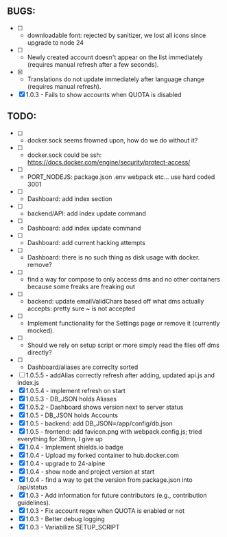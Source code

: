 ## BUGS:
* [ ] - downloadable font: rejected by sanitizer, we lost all icons since upgrade to node 24
* [ ] - Newly created account doesn't appear on the list immediately (requires manual refresh after a few seconds).
* [x] - Translations do not update immediately after language change (requires manual refresh).
* [x] 1.0.3 - Fails to show accounts when QUOTA is disabled
## TODO:
* [ ] - docker.sock seems frowned upon, how do we do without it?
* [ ] - docker.sock could be ssh: https://docs.docker.com/engine/security/protect-access/
* [ ] - PORT_NODEJS: package.json .env webpack etc... use hard coded 3001
* [ ] - Dashboard: add index section
* [ ] - backend/API: add index update command
* [ ] - Dashboard: add index update command
* [ ] - Dashboard: add current hacking attempts
* [ ] - Dashboard: there is no such thing as disk usage with docker. remove?
* [ ] - find a way for compose to only access dms and no other containers because some freaks are freaking out
* [ ] - backend: update emailValidChars based off what dms actually accepts: pretty sure ~ is not accepted
* [ ] - Implement functionality for the Settings page or remove it (currently mocked).
* [ ] - Should we rely on setup script or more simply read the files off dms directly?
* [ ] - Dashboard/aliases are correclty sorted
* [ ] 1.0.5.5 - addAlias correctly refresh after adding, updated api.js and index.js
* [x] 1.0.5.4 - implement refresh on start
* [x] 1.0.5.3 - DB_JSON holds Aliases
* [x] 1.0.5.2 - Dashboard shows version next to server status
* [x] 1.0.5 - DB_JSON holds Accounts
* [x] 1.0.5 - backend: add DB_JSON=/app/config/db.json
* [x] 1.0.5 - frontend: add favicon.png with webpack.config.js; tried everything for 30mn, I give up
* [x] 1.0.4 - Implement shields.io badge
* [x] 1.0.4 - Upload my forked container to hub.docker.com
* [x] 1.0.4 - upgrade to 24-alpine
* [x] 1.0.4 - show node and project version at start
* [x] 1.0.4 - find a way to get the version from package.json into /api/status
* [x] 1.0.3 - Add information for future contributors (e.g., contribution guidelines).
* [x] 1.0.3 - Fix account regex when QUOTA is enabled or not
* [x] 1.0.3 - Better debug logging
* [x] 1.0.3 - Variabilize SETUP_SCRIPT

